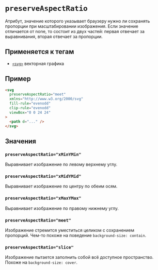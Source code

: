 # `preserveAspectRatio`

Атрибут, значение которого указывает браузеру нужно ли сохранять пропорции при масштабировании изображения. Если значение отличается от none, то состоит из двух частей: первая отвечает за выравнивания, вторая отвечает за пропорции.

## Применяется к тегам

- [`<svg>`](<../TAGS MEDIA/svg.md>) векторная графика

## Пример

```html
<svg
  preserveAspectRatio="meet"
  xmlns="http://www.w3.org/2000/svg"
  fill-rule="evenodd"
  clip-rule="evenodd"
  viewBox="0 0 24 24"
>
  <path d="..." />
</svg>
```

## Значения

### `preserveAspectRatio="xMinYMin"`

Выравнивает изображение по левому верхнему углу.

### `preserveAspectRatio="xMidYMid"`

Выравнивает изображение по центру по обеим осям.

### `preserveAspectRatio="xMaxYMax"`

Выравнивает изображение по правому нижнему углу.

### `preserveAspectRatio="meet"`

Изображение стремится уместиться целиком с сохранением пропорций. Чем-то похоже на поведение `background-size: contain`.

### `preserveAspectRatio="slice"`

Изображение пытается заполнить собой всё доступное пространство. Похоже на `background-size: cover`.
